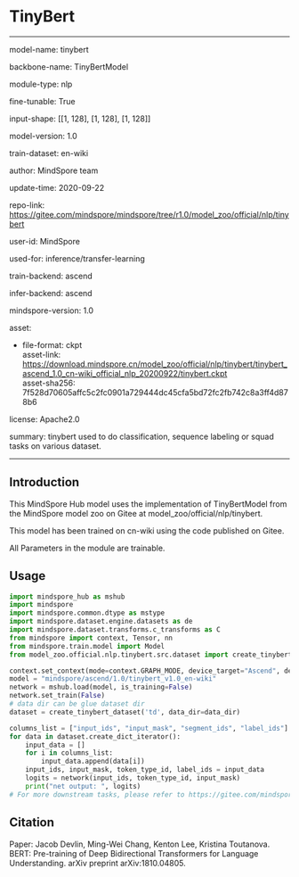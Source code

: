 # TinyBert

---

model-name: tinybert

backbone-name: TinyBertModel

module-type: nlp

fine-tunable: True

input-shape: [[1, 128], [1, 128], [1, 128]]

model-version: 1.0

train-dataset: en-wiki

author: MindSpore team

update-time: 2020-09-22

repo-link: <https://gitee.com/mindspore/mindspore/tree/r1.0/model_zoo/official/nlp/tinybert>

user-id: MindSpore

used-for: inference/transfer-learning

train-backend: ascend

infer-backend: ascend

mindspore-version: 1.0

asset:

  -
    file-format: ckpt  
    asset-link: <https://download.mindspore.cn/model_zoo/official/nlp/tinybert/tinybert_ascend_1.0_cn-wiki_official_nlp_20200922/tinybert.ckpt>  
    asset-sha256: 7f528d70605affc5c2fc0901a729444dc45cfa5bd72fc2fb742c8a3ff4d878b6  

license: Apache2.0

summary: tinybert used to do classification, sequence labeling or squad tasks on various dataset.

---

## Introduction

This MindSpore Hub model uses the implementation of TinyBertModel from the MindSpore model zoo on Gitee at model_zoo/official/nlp/tinybert.

This model has been trained on cn-wiki using the code published on Gitee.

All Parameters in the module are trainable.

## Usage

```python
import mindspore_hub as mshub
import mindspore
import mindspore.common.dtype as mstype
import mindspore.dataset.engine.datasets as de
import mindspore.dataset.transforms.c_transforms as C
from mindspore import context, Tensor, nn
from mindspore.train.model import Model
from model_zoo.official.nlp.tinybert.src.dataset import create_tinybert_dataset

context.set_context(mode=context.GRAPH_MODE, device_target="Ascend", device_id=0)
model = "mindspore/ascend/1.0/tinybert_v1.0_en-wiki"
network = mshub.load(model, is_training=False)
network.set_train(False)
# data dir can be glue dataset dir
dataset = create_tinybert_dataset('td', data_dir=data_dir)

columns_list = ["input_ids", "input_mask", "segment_ids", "label_ids"]
for data in dataset.create_dict_iterator():
    input_data = []
    for i in columns_list:
        input_data.append(data[i])
    input_ids, input_mask, token_type_id, label_ids = input_data
    logits = network(input_ids, token_type_id, input_mask)
    print("net output: ", logits)
# For more downstream tasks, please refer to https://gitee.com/mindspore/mindspore/tree/r1.0/model_zoo/official/nlp/tinybert
```

## Citation

Paper: Jacob Devlin, Ming-Wei Chang, Kenton Lee, Kristina Toutanova. BERT: Pre-training of Deep Bidirectional Transformers for Language Understanding. arXiv preprint arXiv:1810.04805.
